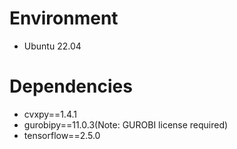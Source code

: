 # Environment
- Ubuntu 22.04

# Dependencies
- cvxpy==1.4.1
- gurobipy==11.0.3(Note: GUROBI license required)
- tensorflow==2.5.0
